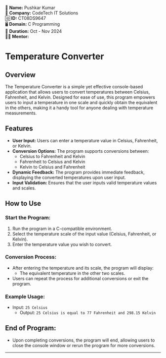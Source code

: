 👤 **Name:** Pushkar Kumar  
🏢 **Company:** CodeTech IT Solutions  
🆔 **ID:** CT08DS9647  
🖥️ **Domain:** C Programming  
📅 **Duration:** Oct - Nov 2024  
👨‍🏫 **Mentor:**   


# Temperature Converter

## Overview
The Temperature Converter is a simple yet effective console-based application that allows users to convert temperatures between Celsius, Fahrenheit, and Kelvin. Designed for ease of use, this program empowers users to input a temperature in one scale and quickly obtain the equivalent in the others, making it a handy tool for anyone dealing with temperature measurements.

## Features
- **User Input:** Users can enter a temperature value in Celsius, Fahrenheit, or Kelvin.
- **Conversion Options:** The program supports conversions between:
  - Celsius to Fahrenheit and Kelvin
  - Fahrenheit to Celsius and Kelvin
  - Kelvin to Celsius and Fahrenheit
- **Dynamic Feedback:** The program provides immediate feedback, displaying the converted temperatures upon user input.
- **Input Validation:** Ensures that the user inputs valid temperature values and scales.

## How to Use
### Start the Program:
1. Run the program in a C-compatible environment.
2. Select the temperature scale of the input value (Celsius, Fahrenheit, or Kelvin).
3. Enter the temperature value you wish to convert.

### Conversion Process:
- After entering the temperature and its scale, the program will display:
  - The equivalent temperature in the other two scales.
- Users can repeat the process for additional conversions or exit the program.

### Example Usage:
- Input: `25 Celsius`
  - Output: `25 Celsius is equal to 77 Fahrenheit and 298.15 Kelvin`

## End of Program:
- Upon completing conversions, the program will end, allowing users to close the console window or rerun the program for more conversions.

---
